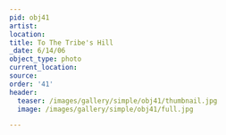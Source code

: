 ```yaml
---
pid: obj41
artist:
location:
title: To The Tribe's Hill
_date: 6/14/06
object_type: photo
current_location:
source:
order: '41'
header:
  teaser: /images/gallery/simple/obj41/thumbnail.jpg
  image: /images/gallery/simple/obj41/full.jpg

---
```

